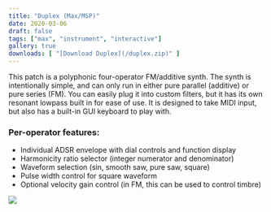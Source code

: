 ```yaml
---
title: "Duplex (Max/MSP)"
date: 2020-03-06
draft: false
tags: ["max", "instrument", "interactive"]
gallery: true
downloads: [ "[Download Duplex](/duplex.zip)" ]
---
```


This patch is a polyphonic four-operator FM/additive synth. The synth is
intentionally simple, and can only run in either pure parallel (additive) or
pure series (FM). You can easily plug it into custom filters, but it has its own
resonant lowpass built in for ease of use. It is designed to take MIDI input,
but also has a built-in GUI keyboard to play with.

### Per-operator features:
- Individual ADSR envelope with dial controls and function display
- Harmonicity ratio selector (integer numerator and denominator)
- Waveform selection (sin, smooth saw, pure saw, square)
- Pulse width control for square waveform
- Optional velocity gain control (in FM, this can be used to control timbre)

![](/duplex.png)